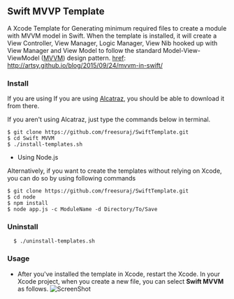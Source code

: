 ## Swift MVVP Template

A Xcode Template for Generating minimum required files to create a module with MVVM model in Swift.
When the template is installed, it will create a View Controller, View Manager, Logic Manager, View Nib hooked up with View Manager and View Model to follow the standard Model-View-ViewModel ([MVVM][href]) design pattern.
[href]: http://artsy.github.io/blog/2015/09/24/mvvm-in-swift/
### Install
If you are using If you are using [Alcatraz][href], you should be able to download it from there.

[href]: https://github.com/supermarin/Alcatraz

If you aren't using Alcatraz, just type the commands below in terminal.

    $ git clone https://github.com/freesuraj/SwiftTemplate.git
    $ cd Swift MVVM
    $ ./install-templates.sh

* Using Node.js

Alternatively, if you want to create the templates without relying on Xcode, you can do so by using following commands

    $ git clone https://github.com/freesuraj/SwiftTemplate.git
    $ cd node
    $ npm install
    $ node app.js -c ModuleName -d Directory/To/Save

### Uninstall
      $ ./uninstall-templates.sh

### Usage
* After you've installed the template in Xcode, restart the Xcode. In your Xcode project, when you create a new file, you can select **Swift MVVM** as follows.
![ScreenShot](https://raw.githubusercontent.com/freesuraj/SwiftTemplate/master/Screenshot.png)
